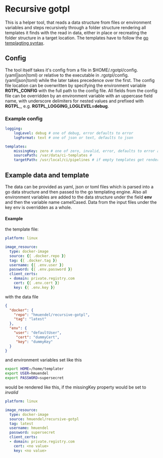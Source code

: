 # Recursive gotpl

This is a helper tool, that reads a data structure from files or 
environment variables and steps recursively through a folder structure rendering 
all templates it finds with the read in data, either in place or recreating the
folder structure in a target location. The templates have to follow the [go 
templagting syntax](https://golang.org/pkg/text/template/).


## Config

The tool itself takes it's config from a file in 
$HOME/.rgotpl/config.(yaml|json|toml) or relative to the executable 
in .rgotpl/config.(yaml|json|toml) while the later takes precedence over the 
first. The config file location can be overwritten by specifying the 
environment variable __RGTPL_CONFIG__ with the full path to the config file.
All fields from the config file can be overridden by an environment variable 
with an uppercase field name, with underscore delimiters for nested values 
and prefixed with __RGTPL___, e.g. 
__RGTPL_LOGGING_LOGLEVEL=debug__.


### Example config

```yaml
logging:
    logLevel: debug # one of debug, error defaults to error
    logFormat: text # one of json or text, defaults to json

templates:
    missingKey: zero # one of zero, invalid, error, defaults to error as described [here](https://golang.org/pkg/text/template/#Template.Option) 
    sourcePath: /var/data/ci-templates #
    targetPath: /usr/local/ci/pipelines # if empty templates get rendered in place defaults to ""
``` 


## Example data and template
The data can be provided as yaml, json or toml files which is parsed into a go
data structure and then passed to the go templating engine. Also all environment
variables are added to the data structure under the field __env__ and then the 
variable name camelCased. Data from the input files under the key env is overridden as a whole.

#### Example
the template file:

```yaml
platform: linux

image_resource:
  type: docker-image
  source: {{ .docker.repo }}
  tag: {{ .docker.tag }}
  username: {{ .env.user }}
  password: {{ .env.password }}
  client_certs: 
  - domain: private.registry.com
    cert: {{ .env.cert }}     
    key: {{ .env.key }}
```
with the data file

```json
{
  "docker": {
    "repo": "hmuendel/recursive-gotpl",
    "tag": "latest" 
  },
  "env": {
    "user": "defaultUser",
     "cert": "dummyCert",
     "key": "dummyKey"
  }
}

```

and environment variables set like this

```bash
export HOME=/home/templater
export USER=hmuendel
export PASSWORD=supersecret

```

would be rendered like this, if the missingKey property would be set to _invalid_

```yaml
platform: linux

image_resource:
  type: docker-image
  source: hmuendel/recursive-gotpl
  tag: latest
  username: hmuendel
  password: supersecret
  client_certs: 
  - domain: private.registry.com
    cert: <no value>    
    key: <no value>
```


